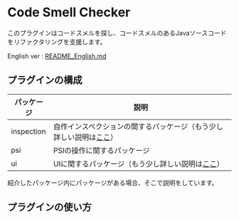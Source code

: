 # Code Smell Checker

このプラグインはコードスメルを探し、コードスメルのあるJavaソースコードをリファクタリングを支援します。

English ver : [README_English.md](./README_English.md)

## プラグインの構成

|パッケージ|説明|
|---|---|
|inspection|自作インスペクションの関するパッケージ（もう少し詳しい説明は[ここ](./src/main/java/inspection/description.md)）|
|psi|PSIの操作に関するパッケージ|
|ui|UIに関するパッケージ（もう少し詳しい説明は[ここ](./src/main/java/ui/description.md)）|

紹介したパッケージ内にパッケージがある場合、そこで説明をしています。

## プラグインの使い方

